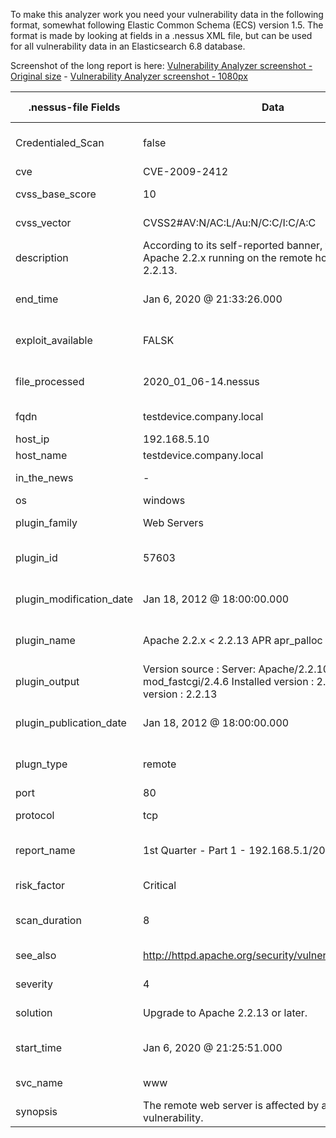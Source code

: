 To make this analyzer work you need your vulnerability data in the following format, somewhat following Elastic Common Schema (ECS) version 1.5. 
The format is made by looking at fields in a .nessus XML file, but can be used for all vulnerability data in an Elasticsearch 6.8 database.

Screenshot of the long report is here: [Vulnerability Analyzer screenshot - Original size](https://github.com/LaZyDK/TheHive-Cortex-Analyzers/blob/master/Vulnerabilities/Screenshots/VulnerabilityAnalyzerPreview.jpg) - [Vulnerability Analyzer screenshot - 1080px](https://github.com/LaZyDK/TheHive-Cortex-Analyzers/blob/master/Vulnerabilities/Screenshots/VulnerabilityAnalyzerPreview_1080.jpg)


| .nessus-file Fields      | Data                                                                                                               | ECS1.5 Fields + custom                             |
|--------------------------|--------------------------------------------------------------------------------------------------------------------|----------------------------------------------------|
| Credentialed_Scan        | false                                                                                                              | [vulnerability][custom][credentialed_scan]         |
| cve                      | CVE-2009-2412                                                                                                      | [vulnerability][id]                                |
| cvss_base_score          | 10                                                                                                                 | [vulnerability][score][base]                       |
| cvss_vector              | CVSS2#AV:N/AC:L/Au:N/C:C/I:C/A:C                                                                                   | [vulnerability][custom][vector]                    |
| description              | According to its self-reported banner, the version of Apache 2.2.x running on the remote host is prior to 2.2.13.  | [vulnerability][description]                       |
| end_time                 | Jan 6, 2020 @ 21:33:26.000                                                                                         | [vulnerability][custom][plugin][end_time]          |
| exploit_available        | FALSK                                                                                                              | [vulnerability][custom][exploit_available]         |
| file_processed           | 2020_01_06-14.nessus                                                                                               | [vulnerability][custom][file_processed]            |
| fqdn                     | testdevice.company.local                                                                                           | [host][custom][fqdn]                               |
| host_ip                  | 192.168.5.10                                                                                                       | [host][ip]                                         |
| host_name                | testdevice.company.local                                                                                           | [host][name]                                       |
| in_the_news              | -                                                                                                                  | [vulnerability][news]                              |
| os                       | windows                                                                                                            | [host][os][family]                                 |
| plugin_family            | Web Servers                                                                                                        | [vulnerability][category]                          |
| plugin_id                | 57603                                                                                                              | [vulnerability][custom][plugin][id]                |
| plugin_modification_date | Jan 18, 2012 @ 18:00:00.000                                                                                        | [vulnerability][custom][plugin][modification_date] |
| plugin_name              | Apache 2.2.x < 2.2.13 APR apr_palloc Heap Overflow                                                                 | [vulnerability][custom][plugin][name]              |
| plugin_output            | Version source : Server: Apache/2.2.10 (Win32) mod_fastcgi/2.4.6 Installed version : 2.2.10 Fixed version : 2.2.13 | [vulnerability][custom][plugin][output]            |
| plugin_publication_date  | Jan 18, 2012 @ 18:00:00.000                                                                                        | [vulnerability][custom][plugin][publication_date]  |
| plugn_type               | remote                                                                                                             | [vulnerability][custom][plugin][type]              |
| port                     | 80                                                                                                                 | [source][port]                                     |
| protocol                 | tcp                                                                                                                | [network][transport]                               |
| report_name              | 1st Quarter - Part 1 - 192.168.5.1/20                                                                              | [vulnerability][custom][report_name]               |
| risk_factor              | Critical                                                                                                           | [vulnerability][severity]                          |
| scan_duration            | 8                                                                                                                  | [vulnerability][custom][scan_duration]             |
| see_also                 | http://httpd.apache.org/security/vulnerabilities_22.html                                                           | [vulnerability][reference]                         |
| severity                 | 4                                                                                                                  | [vulnerability][custom][severity]                  |
| solution                 | Upgrade to Apache 2.2.13 or later.                                                                                 | [vulnerability][custom][solution]                  |
| start_time               | Jan 6, 2020 @ 21:25:51.000                                                                                         | [vulnerability][custom][plugin][start_time]        |
| svc_name                 | www                                                                                                                | [vulnerability][custom][service]                   |
| synopsis                 | The remote web server is affected by a buffer overflow vulnerability.                                              | [vulnerability][custom][synopsis]                  |

